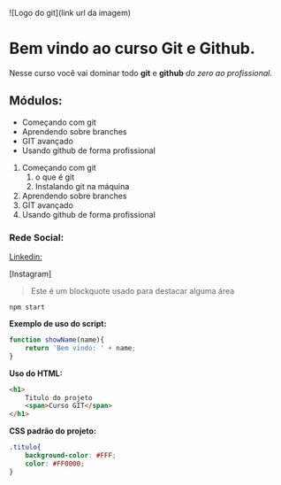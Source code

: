 ![Logo do git](link url da imagem)

# Bem vindo ao curso Git e Github.
Nesse curso você vai dominar todo **git** e **github** _do zero ao profissional_.

## Módulos: 
* Começando com git
* Aprendendo sobre branches
* GIT avançado
* Usando github de forma profissional

1. Começando com git
    1. o que é git
    2. Instalando git na máquina
2. Aprendendo sobre branches
3. GIT avançado
4. Usando github de forma profissional

### Rede Social:
[Linkedin:](https://www.linkedin.com/in/matheus-ara%C3%BAjo-587b82222)

[Instagram]

>Este é um blockquote usado para destacar alguma área

```
npm start
```

**Exemplo de uso do script:**

```js
function showName(name){
    return 'Bem vindo: ' + name;
}
```


**Uso do HTML:**

```html
<h1>
    Titulo do projeto
    <span>Curso GIT</span>
</h1>
```

**CSS padrão do projeto:**

```CSS
.titulo{
    background-color: #FFF;
    color: #FF0000;
}

```


